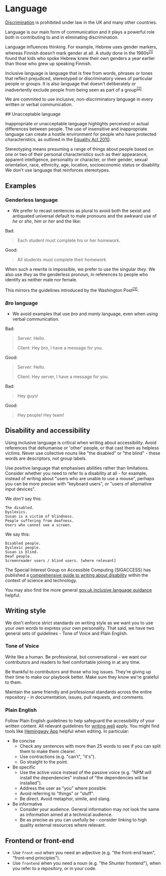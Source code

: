 # Language

[Discrimination](https://en.wikipedia.org/wiki/Discrimination) is prohibited under law in the UK and many other countries.

Language is our main form of communication and it plays a powerful role both in contributing to and in eliminating discrimination.

Language influences thinking. For example, Hebrew uses gender markers, whereas Finnish doesn’t mark gender at all. A study done in the 1980s<sup>[\[1\]][wiley]</sup> found that kids who spoke Hebrew knew their own genders a year earlier than those who grew up speaking Finnish.

Inclusive language is language that is free from words, phrases or tones that reflect prejudiced, stereotyped or discriminatory views of particular people or groups. It is also language that doesn't deliberately or inadvertently exclude people from being seen as part of a group<sup>[\[2\]][govau]</sup>.

We are commited to use inclusive, non-discriminatory language in every written or verbal communication.

## Unacceptable language

Inappropriate or unacceptable language highlights perceived or actual differences between people. The use of insensitive and inappropriate language can create a hostile environment for people who have protected characteristics, as outlined in the [Equality Act 2010](http://www.legislation.gov.uk/ukpga/2010/15/contents).

Stereotyping means presuming a range of things about people based on one or two of their personal characteristics such as their appearance, apparent intelligence, personality or character, or their gender, sexual orientation, race, ethnicity, age, location, socioeconomic status or disability. We don't use language that reinforces stereotypes.


## Examples


### Genderless language

* We prefer to recast sentences as plural to avoid both the sexist and antiquated universal default to male pronouns and the awkward use of _he_ or _she_, _him_ or _her_ and the like:

Bad:
> Each student must complete his or her homework.

Good:
> All students must complete their homework

When such a rewrite is impossible, we prefer to use the singular _they_. We also use _they_ as the genderless pronoun, in references to people who identify as neither male nor female.

This mirrors the guidelines introduced by the Washington Post<sup>[\[3\]][post]</sup>.


### _Bro_ language

* We avoid examples that use _bro_ and _manly_ language, even when using verbal communication.

Bad:
> Server: Hello.
>
> Client: Hey _bro_, I have a message for you.

Good:
> Server: Hello.
>
> Client: Hey server, I have a message for you.

Bad:
> Hey guys!

Good:
> Hey people!
> Hey team!


## Disability and accessibility

Using inclusive language is critical when writing about accessibility. Avoid references that dehumanise or 'other' people, or that cast them as helpless victims. Never use collective nouns like "the disabled" or "the blind" - these words are descriptors, not group labels.

Use positive language that emphasises abilities rather than limitations. Consider whether you need to refer to a disability at all - for example, instead of writing about "users who are unable to use a mouse", perhaps you can be more precise with "keyboard users", or "users of alternative input devices".

We _don't_ say this:

```
The disabled.
Dyslexics.
Susan is a victim of blindness.
People suffering from deafness.
Users who cannot see a screen.
```

We say this:

```
Disabled people.
Dyslexic people.
Susan is blind.
Deaf people.
Screenreader users / blind users. [where relevant]
```

The Special Interest Group on Accessible Computing (SIGACCESS) has published a [comprehensive guide to writing about disability](http://www.sigaccess.org/welcome-to-sigaccess/resources/accessible-writing-guide/) within the context of science and technology.

You may also find the more general [gov.uk inclusive language guidance](https://www.gov.uk/government/publications/inclusive-communication/inclusive-language-words-to-use-and-avoid-when-writing-about-disability) helpful.


## Writing style

We don't enforce strict standards on writing style as we want you to use your own words to express your own personality. That said, we have two general sets of guidelines - Tone of Voice and Plain English.


### Tone of Voice

Write like a human. Be professional, but conversational - we want our contributors and readers to feel comfortable joining in at any time.

Be thankful to contributors and those who log issues. They're giving up their time to make our playbook better. Make sure they know we're grateful to them.

Maintain the same friendly and professional standards across the entire repository - in documentation, issues, pull requests, and comments.


### Plain English

Follow Plain English guidelines to help safeguard the accessibility of your written content. All relevant guidelines for [writing well][writing-well] apply. You might find tools like [Hemingway App][hemingway] helpful when editing. In particular:

- Be concise  
  - Check any sentences with more than 25 words to see if you can split them to make them clearer.
  - Use contractions (e.g. "can't", "it's").
  - Go straight to the point.
- Be specific
  - Use the active voice instead of the passive voice (e.g. "NPM will install the dependencies" instead of "the dependencies will be installed").
  - Address the user as "you" where possible.
  - Avoid referring to "things" or "stuff".
  - Be direct. Avoid metaphor, simile, and slang.
- Be informative
  - Consider your audience. General information may not look the same as information aimed at a technical audience.
  - Be as precise as you can usefully be - consider linking to high quality external resources where relevant.


## Frontend or front-end

* Use `front-end` when you need an adjective (e.g. "the front-end team", "front-end principles").
* Use `frontend` when you need a noun (e.g. "the Shunter frontend"), when you refer to a repository, or in your code.


[govau]: https://www.education.tas.gov.au/.../Documents/Guidelines-for-Inclusive-Language.pdf "Guidelines for Inclusive Language"
[hemingway]: http://www.hemingwayapp.com/
[post]: http://www.poynter.org/2015/the-washington-post-will-allow-singular-they/387542/ "The Washington Post will allow singular ‘they’"
[wiley]: http://onlinelibrary.wiley.com/doi/10.1111/j.1467-1770.1982.tb00973.x/abstract "Language environment and gender identity attainment"
[writing-well]: http://writersdiet.com/?page_id=16
